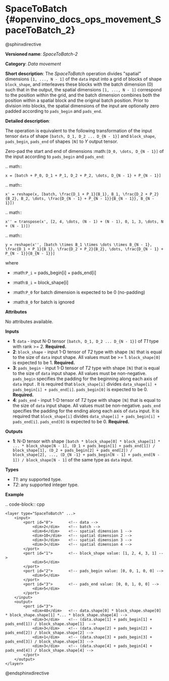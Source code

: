 # SpaceToBatch {#openvino_docs_ops_movement_SpaceToBatch_2}

@sphinxdirective

**Versioned name**: *SpaceToBatch-2*

**Category**: *Data movement*

**Short description**: The *SpaceToBatch* operation divides "spatial" dimensions ``[1, ..., N - 1]`` of the ``data`` input into a grid of blocks of shape ``block_shape``, and interleaves these blocks with the batch dimension (0) such that in the output, the spatial dimensions ``[1, ..., N - 1]`` correspond to the position within the grid, and the batch dimension combines both the position within a spatial block and the original batch position. Prior to division into blocks, the spatial dimensions of the input are optionally zero padded according to ``pads_begin`` and ``pads_end``.

**Detailed description**:

The operation is equivalent to the following transformation of the input tensor ``data`` of shape ``[batch, D_1, D_2 ... D_{N - 1}]`` and ``block_shape``, ``pads_begin``, ``pads_end`` of shapes ``[N]`` to *Y* output tensor.

Zero-pad the start and end of dimensions  :math:`[D_0, \dots, D_{N - 1}]` of the input according to ``pads_begin`` and ``pads_end``:

.. math::

	x = [batch + P_0, D_1 + P_1, D_2 + P_2, \dots, D_{N - 1} + P_{N - 1}]



.. math::

	x' = reshape(x, [batch, \frac{D_1 + P_1}{B_1}, B_1, \frac{D_2 + P_2}{B_2}, B_2, \dots, \frac{D_{N - 1} + P_{N - 1}}{B_{N - 1}}, B_{N - 1}])



.. math::

	x'' = transpose(x', [2, 4, \dots, (N - 1) + (N - 1), 0, 1, 3, \dots, N + (N - 1)])



.. math::

	y = reshape(x'', [batch \times B_1 \times \dots \times B_{N - 1}, \frac{D_1 + P_1}{B_1}, \frac{D_2 + P_2}{B_2}, \dots, \frac{D_{N - 1} + P_{N - 1}}{B_{N - 1}}]

where

* :math:`P_i` = pads_begin[i] + pads_end[i]

* :math:`B_i` = block_shape[i]

* :math:`P_0` for batch dimension is expected to be 0 (no-padding)

* :math:`B_0` for batch is ignored

**Attributes**

No attributes available.

**Inputs**

*   **1**: ``data`` - input N-D tensor ``[batch, D_1, D_2 ... D_{N - 1}]`` of *T1* type with rank >= 2. **Required.**
*   **2**: ``block_shape`` - input 1-D tensor of *T2* type with shape ``[N]`` that is equal to the size of ``data`` input shape. All values must be >= 1.  ``block_shape[0]`` is expected to be 1. **Required.**
*   **3**: ``pads_begin`` - input 1-D tensor of *T2* type with shape ``[N]`` that is equal to the size of ``data`` input shape. All values must be non-negative. ``pads_begin`` specifies the padding for the beginning along each axis of ``data`` input . It is required that ``block_shape[i]`` divides ``data_shape[i] + pads_begin[i] + pads_end[i]``. ``pads_begin[0]`` is expected to be 0. **Required.**
*   **4**: ``pads_end`` - input 1-D tensor of *T2* type with shape ``[N]`` that is equal to the size of ``data`` input shape. All values must be non-negative. ``pads_end`` specifies the padding for the ending along each axis of ``data`` input. It is required that ``block_shape[i]`` divides ``data_shape[i] + pads_begin[i] + pads_end[i]``. ``pads_end[0]`` is expected to be 0. **Required.**

**Outputs**

*   **1**: N-D tensor with shape ``[batch * block_shape[0] * block_shape[1] * ... * block_shape[N - 1], (D_1 + pads_begin[1] + pads_end[1]) / block_shape[1], (D_2 + pads_begin[2] + pads_end[2]) / block_shape[2], ..., (D_{N -1} + pads_begin[N - 1] + pads_end[N - 1]) / block_shape[N - 1]`` of the same type as ``data`` input.

**Types**

* *T1*: any supported type.
* *T2*: any supported integer type.

**Example**

.. code-block:: cpp 

    <layer type="SpaceToBatch" ...>
        <input>
            <port id="0">       <!-- data -->
                <dim>2</dim>    <!-- batch -->
                <dim>6</dim>    <!-- spatial dimension 1 -->
                <dim>10</dim>   <!-- spatial dimension 2 -->
                <dim>3</dim>    <!-- spatial dimension 3 -->
                <dim>3</dim>    <!-- spatial dimension 4 -->
            </port>
            <port id="1">       <!-- block_shape value: [1, 2, 4, 3, 1] -->
                <dim>5</dim>
            </port>
            <port id="2">       <!-- pads_begin value: [0, 0, 1, 0, 0] -->
                <dim>5</dim>
            </port>
            <port id="3">       <!-- pads_end value: [0, 0, 1, 0, 0] -->
                <dim>5</dim>
            </port>
        </input>
        <output>
            <port id="3">
                <dim>48</dim>   <!-- data.shape[0] * block_shape.shape[0] * block_shape.shape[1] *... * block_shape.shape[4] -->
                <dim>3</dim>    <!-- (data.shape[1] + pads_begin[1] + pads_end[1]) / block_shape.shape[1]  -->
                <dim>3</dim>    <!-- (data.shape[2] + pads_begin[2] + pads_end[2]) / block_shape.shape[2] -->
                <dim>1</dim>    <!-- (data.shape[3] + pads_begin[3] + pads_end[3]) / block_shape.shape[3] -->
                <dim>3</dim>    <!-- (data.shape[4] + pads_begin[4] + pads_end[4]) / block_shape.shape[4] -->
            </port>
        </output>
    </layer>

@endsphinxdirective
